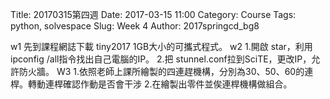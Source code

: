 Title: 20170315第四週
Date: 2017-03-15 11:00
Category: Course
Tags: python, solvespace
Slug: Week 4
Author: 2017springcd_bg8

w1 先到課程網誌下載 tiny2017 1GB大小的可攜式程式。 
w2 1.開啟 star，利用 ipconfig /all指令找出自己電腦的IP。 2.把 stunnel.conf拉到SciTE，更改IP，允許防火牆。 
W3 1.依照老師上課所繪製的四連趕機構，分別為30、50、60的連桿。轉動連桿確認作動是否會干涉 2.在繪製出零件並俟連桿機構做組合。